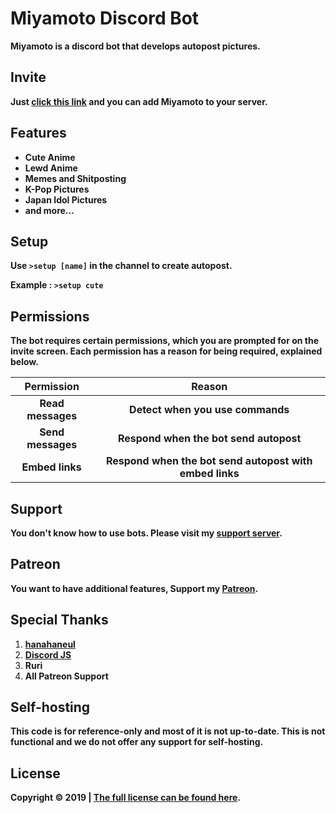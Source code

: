 # Miyamoto Discord Bot
**Miyamoto is a discord bot that develops autopost pictures.**

## Invite
**Just [click this link](https://bit.ly/miyamotobot) and you can add Miyamoto to your server.**

## Features
* **Cute Anime**
* **Lewd Anime**
* **Memes and Shitposting**
* **K-Pop Pictures**
* **Japan Idol Pictures**
* **and more...**

## Setup
**Use `>setup [name]` in the channel to create autopost.**

**Example : `>setup cute`**

## Permissions
**The bot requires certain permissions, which you are prompted for on the invite screen. Each permission has a reason for being required, explained below.**

| **Permission** | **Reason** |
| :---: | :---: |
| **Read messages** | **Detect when you use commands** |
| **Send messages** | **Respond when the bot send autopost** |
| **Embed links** | **Respond when the bot send autopost with embed links** |

## Support
**You don't know how to use bots. Please visit my [support server](https://discord.gg/zGmNyk7).**

## Patreon
**You want to have additional features, Support my [Patreon](https://www.patreon.com/discordanime).**

## Special Thanks
1. **[hanahaneul](https://github.com/hanahaneull)**
1. **[Discord JS](https://discord.js.org/)**
1. **Ruri**
1. **All Patreon Support**

## Self-hosting
**This code is for reference-only and most of it is not up-to-date. This is not functional and we do not offer any support for self-hosting.**

## License
**Copyright © 2019 | [The full license can be found here](https://github.com/AlivaDiscord/Miyamoto/blob/master/LICENSE).**
